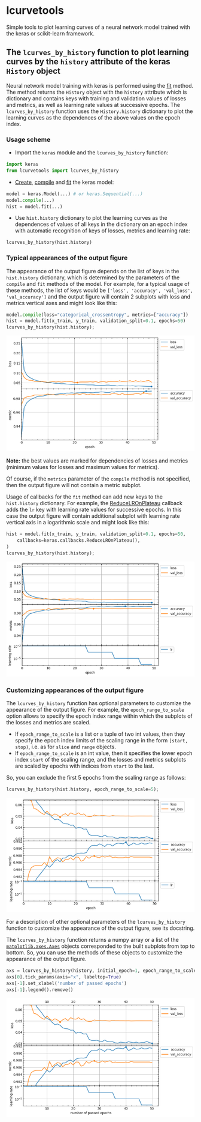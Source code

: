 # lcurvetools

Simple tools to plot learning curves of a neural network model trained with the keras or scikit-learn framework.

## The `lcurves_by_history` function to plot learning curves by the `history` attribute of the keras `History` object

Neural network model training with keras is performed using the [fit](https://keras.io/api/models/model_training_apis/#fit-method) method. The method returns the `History` object with the `history` attribute which is dictionary and contains keys with training and validation values of losses and metrics, as well as learning rate values at successive epochs. The `lcurves_by_history` function uses the `History.history` dictionary to plot the learning curves as the dependences of the above values on the epoch index.

### Usage scheme

- Import the `keras` module and the `lcurves_by_history` function:

```python
import keras
from lcurvetools import lcurves_by_history
```

- [Create](https://keras.io/api/models/), [compile](https://keras.io/api/models/model_training_apis/#compile-method)
and [fit](https://keras.io/api/models/model_training_apis/#fit-method) the keras model:

```python
model = keras.Model(...) # or keras.Sequential(...)
model.compile(...)
hist = model.fit(...)
```

- Use `hist.history` dictionary to plot the learning curves as the dependences of values of all keys in the dictionary on an epoch index with automatic recognition of keys of losses, metrics and learning rate:

```python
lcurves_by_history(hist.history)
```

### Typical appearances of the output figure

The appearance of the output figure depends on the list of keys in the `hist.history` dictionary, which is determined by the parameters of the `compile` and `fit` methods of the model. For example, for a typical usage of these methods, the list of keys would be `['loss', 'accuracy', 'val_loss', 'val_accuracy']` and the output figure will contain 2 subplots with loss and metrics vertical axes and might look like this:

```python
model.compile(loss="categorical_crossentropy", metrics=["accuracy"])
hist = model.fit(x_train, y_train, validation_split=0.1, epochs=50)
lcurves_by_history(hist.history);
```

![typical plot of learning curves](img/typical_plot.png)

**Note:** the best values are marked for dependencies of losses and metrics (minimum values for losses and maximum values for metrics).

Of course, if the `metrics` parameter of the `compile` method is not specified, then the output figure will not contain a metric subplot.

Usage of callbacks for the `fit` method can add new keys to the `hist.history` dictionary. For example, the [ReduceLROnPlateau](https://keras.io/api/callbacks/reduce_lr_on_plateau/) callback adds the `lr` key with learning rate values for successive epochs. In this case the output figure will contain additional subplot with learning rate vertical axis in a logarithmic scale and might look like this:

```python
hist = model.fit(x_train, y_train, validation_split=0.1, epochs=50,
    callbacks=keras.callbacks.ReduceLROnPlateau(),
)
lcurves_by_history(hist.history);
```

![figure with learning rate subplot](img/learning_rate_subplot.png)

### Customizing appearances of the output figure

The `lcurves_by_history` function has optional parameters to customize the appearance of the output figure. For example, the `epoch_range_to_scale` option allows to specify the epoch index range within which the subplots of the losses and metrics are scaled.

- If `epoch_range_to_scale` is a list or a tuple of two int values, then they specify the epoch index limits of the scaling range in the form `[start, stop)`, i.e. as for `slice` and `range` objects.
- If `epoch_range_to_scale` is an int value, then it specifies the lower epoch index `start` of the scaling range, and the losses and metrics subplots are scaled by epochs with indices from `start` to the last.

So, you can exclude the first 5 epochs from the scaling range as follows:

```python
lcurves_by_history(hist.history, epoch_range_to_scale=5);
```

![figure with custom scaling](img/custom_scaling.png)

For a description of other optional parameters of the `lcurves_by_history` function to customize the appearance of the output figure, see its docstring.

The `lcurves_by_history` function returns a numpy array or a list of the [`matplotlib.axes.Axes`](https://matplotlib.org/stable/api/_as_gen/matplotlib.axes.Axes.html) objects corresponded to the built subplots from top to bottom. So, you can use the methods of these objects to customize the appearance of the output figure.

```python
axs = lcurves_by_history(history, initial_epoch=1, epoch_range_to_scale=6)
axs[0].tick_params(axis="x", labeltop=True)
axs[-1].set_xlabel('number of passed epochs')
axs[-1].legend().remove()
```

![figure with adjusted axes](img/adjusted_axes.png)
